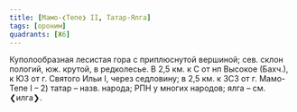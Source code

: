 ```yaml
---
title: [Мамо-❮Тепе❯ II, Татар-Ялга]
tags: [ороним]
quadrants: [Ж6]
---
```


Куполообразная лесистая гора с приплюснутой вершиной; сев. склон пологий, юж.
крутой, в редколесье. В 2,5 км. к С от нп Высокое (Бахч.), к ЮЗ от г. Святого
Ильи I, через седловину; в 2,5 км. к ЗСЗ от г. Мамо-Тепе I – 2) татар – назв.
народа; РПН у многих народов; ялга – см. ❮илга❯.
